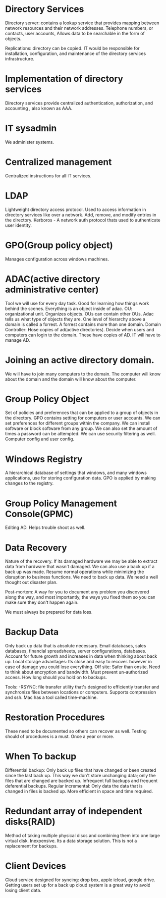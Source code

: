 # Directory Services
Directory server: contains a lookup service that provides mapping between network resources and their network addresses.
Telephone numbers, or contacts, user accounts, 
Allows data to be searchable in the form of objects.

Replications: directory can be copied. 
IT would be responsible for installation, configuration, and maintenance of the directory services infrastructure.


# Implementation of directory services
Directory services provide centralized authentication, authorization, and accounting , also known as AAA.

# IT sysadmin
We administer systems.

# Centralized management
Centralized instructions for all IT services.

# LDAP
Lightweight directory access protocol.
Used to access information in directory services like over a network.
Add, remove, and modify entries in  the directory.
Kerboros - A network auth protocol thats used to authenticate user identity.

# GPO(Group policy object)
Manages configuration across windows machines.

# ADAC(active directory administrative center)
Tool we will use for every day task. Good for learning how things work behind the scenes. Everything is an object inside of adac.
OU: organizational unit. Organizes objects. OUs can contain other OUs. Adac tells us what type of objects they are. 
One level of hierarchy above a domain is called a forrest. A forrest contains more than one domain.
Domain Controller: Hose copies of ad(active directories). Decide when users and computers can login to the domain. These have copies of AD.
IT will have to manage AD.


# Joining an active directory domain.
We will have to join many computers to the domain. The computer will know about the domain and the domain will know about the computer.

# Group Policy Object
Set of policies and preferences that can be applied to a group of objects in the directory. GPO contains setting for computers or user accounts. We can set preferences for different groups within the company. We can install software or block software from any group. We can also set the amount of times a password can be attempted. We can use security filtering as well. Computer config and user config. 

# Windows Registry
A hierarchical database of settings that windows, and many windows applications, use for storing configuration data. GPO is applied by making changes to the registry.


# Group Policy Management Console(GPMC)
Editing AD. Helps trouble shoot as well. 

# Data Recovery
Nature of the recovery. If its damaged hardware we may be able to extract data from hardware that wasn't damaged. We can also use a back up if a back up was made. Resume normal operations while minimizing the disruption to business functions. We need to back up data. We need a well thought out disaster plan.

Post-mortem: A way for you to document any problem you discovered along the way, and most importantly, the ways you fixed them so you can make sure they don't happen again.

We must always be prepared for data loss.

# Backup Data
Only back up data that is absolute necessary.
Email databases, sales databases, financial spreadsheets, server configurations, databases.
Account for future growth and increases in data when thinking about back up.
Local storage advantages: Its close and easy to recover. however in case of damage you could lose everything.
Off site: Safer than onsite. Need to think about encryption and bandwidth. Must prevent un-authorized access.
How long should you hold on to backups. 

Tools: 
    -RSYNC: file transfer utility that's designed to efficiently transfer and synchronize files between locations or computers. Supports compression and ssh. Mac has a tool called time-machine. 

# Restoration Procedures
These need to be documented so others can recover as well. Testing should of procedures is a must. Once a year or more. 

# When To backup
Differential backup: Only back up files that have changed or been created since the last back up. This way we don't store unchanging data; only the files that are changed are backed up. Infrequent full backups and frequent deferential backups. 
Regular incremental: Only data the data that is changed in files is backed up. More efficient in space and time required.


# Redundant array of independent disks(RAID)
Method of taking multiple physical discs and combining them into one large virtual disk. Inexpensive. Its a data storage solution. This is not a replacement for backups.

# Client Devices
Cloud service designed for syncing: drop box, apple icloud, google drive. Getting users set up for a back up cloud system is a great way to avoid losing client data.


